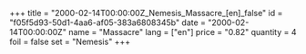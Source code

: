 +++
title = "2000-02-14T00:00:00Z_Nemesis_Massacre_[en]_false"
id = "f05f5d93-50d1-4aa6-af05-383a6808345b"
date = "2000-02-14T00:00:00Z"
name = "Massacre"
lang = ["en"]
price = "0.82"
quantity = 4
foil = false
set = "Nemesis"
+++
